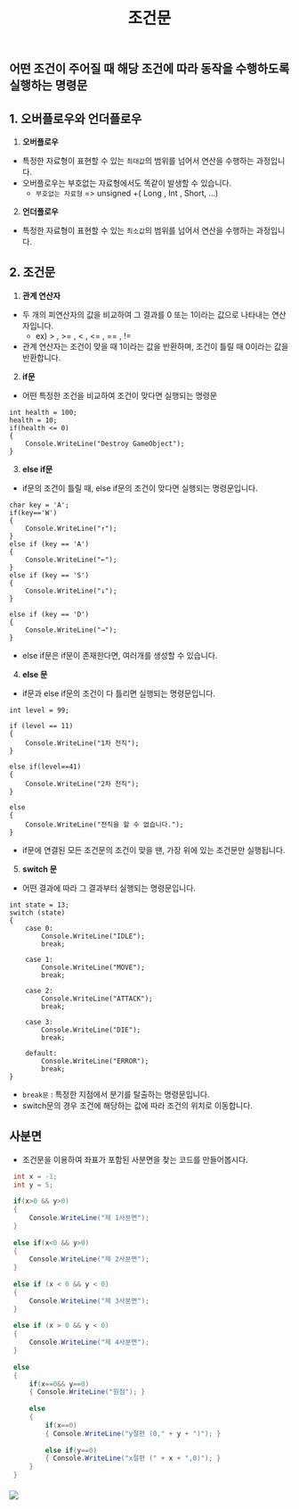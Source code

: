 ﻿---
layout: simple
title: "조건문"
---

## 어떤 조건이 주어질 때 해당 조건에 따라 동작을 수행하도록 실행하는 명령문 ##

## 1. 오버플로우와 언더플로우
1. **오버플로우**
- 특정한 자료형이 표현할 수 있는 `최대값`의 범위를 넘어서 연산을 수행하는 과정입니다.
- 오버플로우는 부호없는 자료형에서도 똑같이 발생할 수 있습니다.
  - `부호없는 자료형`   =>   unsigned +( Long , Int , Short, ...) 

2. **언더플로우**
- 특정한 자료형이 표현할 수 있는 `최소값`의 범위를 넘어서 연산을 수행하는 과정입니다.


## 2. 조건문
1. **관계 연산자**
- 두 개의 피연산자의 값을 비교하여 그 결과를 0 또는 1이라는 값으로 나타내는 연산자입니다.
  - ex) >  ,  >=  ,  <  ,  <=  ,  ==  ,  !=
- 관계 연산자는 조건이 맞을 때 1이라는 값을 반환하며, 조건이 틀릴 때 0이라는 값을 반환합니다.  

2. **if문**
- 어떤 특정한 조건을 비교하여 조건이 맞다면 실행되는 명령문

````code
int health = 100;
health = 10;
if(health <= 0)
{
    Console.WriteLine("Destroy GameObject");
}
````


3. **else if문**
- if문의 조건이 틀릴 때, else if문의 조건이 맞다면 실행되는 명령문입니다.

```code
char key = 'A';
if(key=='W')
{
    Console.WriteLine("↑");
}
else if (key == 'A')
{
    Console.WriteLine("←");
}
else if (key == 'S')
{
    Console.WriteLine("↓");
}

else if (key == 'D')
{
    Console.WriteLine("→");
}

```

- else if문은 if문이 존재한다면, 여러개를 생성할 수 있습니다.

4. **else 문**
- if문과 else if문의 조건이 다 틀리면 실행되는 명령문입니다.

```code
int level = 99;

if (level == 11)
{
    Console.WriteLine("1차 전직");
}

else if(level==41)
{
    Console.WriteLine("2차 전직");
}

else
{
    Console.WriteLine("전직을 할 수 없습니다.");
}

```

- if문에 연결된 모든 조건문의 조건이 맞을 땐, 가장 위에 있는 조건문만 실행됩니다. 

5. **switch 문**
- 어떤 결과에 따라 그 결과부터 실행되는 명령문입니다.

```code
int state = 13;
switch (state)
{
    case 0:
        Console.WriteLine("IDLE");
        break;

    case 1:
        Console.WriteLine("MOVE");
        break;

    case 2:
        Console.WriteLine("ATTACK");
        break;

    case 3:
        Console.WriteLine("DIE");
        break;

    default:
        Console.WriteLine("ERROR");
        break;
}

```
- `break문` : 특정한 지점에서 분기를 탈출하는 명령문입니다.
- switch문의 경우 조건에 해당하는 값에 따라 조건의 위치로 이동합니다.


## 사분면 ##
- 조건문을 이용하여 좌표가 포함된 사분면을 찾는 코드를 만들어봅시다.

```c#
 int x = -1;
 int y = 5;
 
 if(x>0 && y>0)
 {
     Console.WriteLine("제 1사분면");
 }
 
 else if(x<0 && y>0)
 {
     Console.WriteLine("제 2사분면");
 }
 
 else if (x < 0 && y < 0)
 {
     Console.WriteLine("제 3사분면");
 }
 
 else if (x > 0 && y < 0)
 {
     Console.WriteLine("제 4사분면");
 }
 
 else
 {
     if(x==0&& y==0)
     { Console.WriteLine("원점"); }
 
     else
     {
         if(x==0)
         { Console.WriteLine("y절편 (0," + y + ")"); }
 
         else if(y==0)
         { Console.WriteLine("x절편 (" + x + ",0)"); }
     }
 }

```
#### ![](Aspose.Words.d1da0567-1fc2-4905-87b2-57dc50a71b91.001.png) ####

